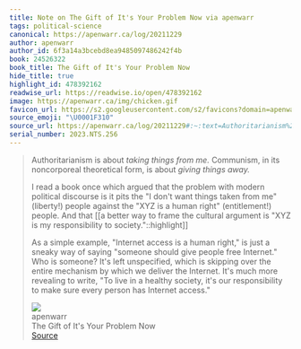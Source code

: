 ```yaml
---
title: Note on The Gift of It's Your Problem Now via apenwarr
tags: political-science
canonical: https://apenwarr.ca/log/20211229
author: apenwarr
author_id: 6f3a14a3bcebd8ea9485097486242f4b
book: 24526322
book_title: The Gift of It's Your Problem Now
hide_title: true
highlight_id: 478392162
readwise_url: https://readwise.io/open/478392162
image: https://apenwarr.ca/img/chicken.gif
favicon_url: https://s2.googleusercontent.com/s2/favicons?domain=apenwarr.ca
source_emoji: "\U0001F310"
source_url: https://apenwarr.ca/log/20211229#:~:text=Authoritarianism%20is%20about,has%20Internet%20access.%22
serial_number: 2023.NTS.256
---
```

> Authoritarianism is about *taking things from me.* Communism, in its noncorporeal theoretical form, is about *giving things away.*
> 
> I read a book once which argued that the problem with modern political discourse is it pits the "I don't want things taken from me" (liberty!) people against the "XYZ is a human right" (entitlement!) people. And that [[a better way to frame the cultural argument is "XYZ is my responsibility to society."::highlight]]
> 
> As a simple example, "Internet access is a human right," is just a sneaky way of saying "someone should give people free Internet." Who is someone? It's left unspecified, which is skipping over the entire mechanism by which we deliver the Internet. It's much more revealing to write, "To live in a healthy society, it's our responsibility to make sure every person has Internet access."
> <div class="quoteback-footer"><div class="quoteback-avatar"><img class="mini-favicon" src="https://s2.googleusercontent.com/s2/favicons?domain=apenwarr.ca"></div><div class="quoteback-metadata"><div class="metadata-inner"><span style="display:none">FROM:</span><div aria-label="apenwarr" class="quoteback-author"> apenwarr</div><div aria-label="The Gift of It's Your Problem Now" class="quoteback-title"> The Gift of It's Your Problem Now</div></div></div><div class="quoteback-backlink"><a target="_blank" aria-label="go to the full text of this quotation" rel="noopener" href="https://apenwarr.ca/log/20211229#:~:text=Authoritarianism%20is%20about,has%20Internet%20access.%22" class="quoteback-arrow"> Source</a></div></div>